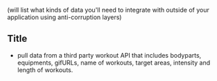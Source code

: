 (will list what kinds of data you'll need to integrate with outside of your application using anti-corruption layers)

## Title 

- pull data from a third party workout API that includes bodyparts, equipments, gifURLs, name of workouts, target areas, intensity and length of workouts.
